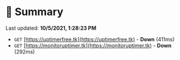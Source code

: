 # 📖 Summary
Last updated: **10/5/2021, 1:28:23 PM**

- `GET` [https://uptimerfree.tk](https://uptimerfree.tk) - **Down** (411ms)
- `GET` [https://monitoruptimer.tk](https://monitoruptimer.tk) - **Down** (292ms)
